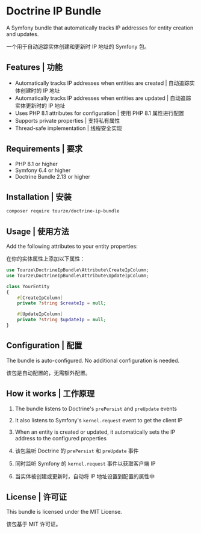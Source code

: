 # Doctrine IP Bundle

A Symfony bundle that automatically tracks IP addresses for entity creation and updates.

一个用于自动追踪实体创建和更新时 IP 地址的 Symfony 包。

## Features | 功能

- Automatically tracks IP addresses when entities are created | 自动追踪实体创建时的 IP 地址
- Automatically tracks IP addresses when entities are updated | 自动追踪实体更新时的 IP 地址
- Uses PHP 8.1 attributes for configuration | 使用 PHP 8.1 属性进行配置
- Supports private properties | 支持私有属性
- Thread-safe implementation | 线程安全实现

## Requirements | 要求

- PHP 8.1 or higher
- Symfony 6.4 or higher
- Doctrine Bundle 2.13 or higher

## Installation | 安装

```bash
composer require tourze/doctrine-ip-bundle
```

## Usage | 使用方法

Add the following attributes to your entity properties:

在你的实体属性上添加以下属性：

```php
use Tourze\DoctrineIpBundle\Attribute\CreateIpColumn;
use Tourze\DoctrineIpBundle\Attribute\UpdateIpColumn;

class YourEntity
{
    #[CreateIpColumn]
    private ?string $createIp = null;

    #[UpdateIpColumn]
    private ?string $updateIp = null;
}
```

## Configuration | 配置

The bundle is auto-configured. No additional configuration is needed.

该包是自动配置的，无需额外配置。

## How it works | 工作原理

1. The bundle listens to Doctrine's `prePersist` and `preUpdate` events
2. It also listens to Symfony's `kernel.request` event to get the client IP
3. When an entity is created or updated, it automatically sets the IP address to the configured properties

1. 该包监听 Doctrine 的 `prePersist` 和 `preUpdate` 事件
2. 同时监听 Symfony 的 `kernel.request` 事件以获取客户端 IP
3. 当实体被创建或更新时，自动将 IP 地址设置到配置的属性中

## License | 许可证

This bundle is licensed under the MIT License.

该包基于 MIT 许可证。
